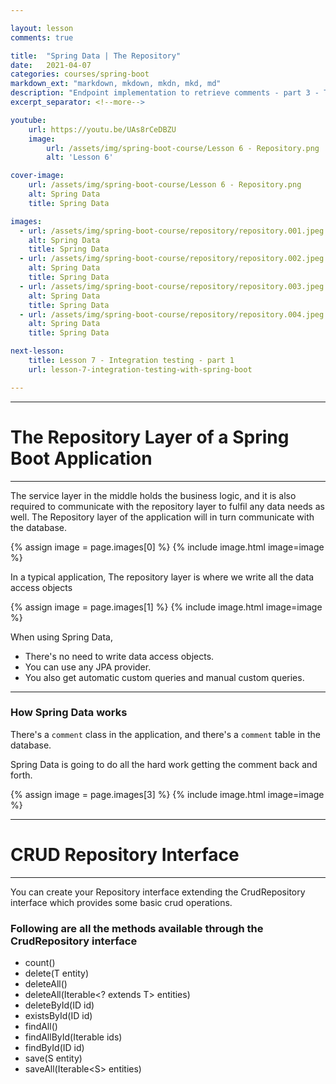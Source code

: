 ```yaml
---

layout: lesson
comments: true

title:  "Spring Data | The Repository"
date:   2021-04-07
categories: courses/spring-boot
markdown_ext: "markdown, mkdown, mkdn, mkd, md"
description: "Endpoint implementation to retrieve comments - part 3 - The Repository | Spring Data"
excerpt_separator: <!--more-->

youtube:
    url: https://youtu.be/UAs8rCeDBZU
    image:
        url: /assets/img/spring-boot-course/Lesson 6 - Repository.png
        alt: 'Lesson 6'

cover-image: 
    url: /assets/img/spring-boot-course/Lesson 6 - Repository.png
    alt: Spring Data
    title: Spring Data

images: 
  - url: /assets/img/spring-boot-course/repository/repository.001.jpeg
    alt: Spring Data 
    title: Spring Data 
  - url: /assets/img/spring-boot-course/repository/repository.002.jpeg
    alt: Spring Data 
    title: Spring Data 
  - url: /assets/img/spring-boot-course/repository/repository.003.jpeg
    alt: Spring Data 
    title: Spring Data 
  - url: /assets/img/spring-boot-course/repository/repository.004.jpeg
    alt: Spring Data 
    title: Spring Data 

next-lesson:
    title: Lesson 7 - Integration testing - part 1
    url: lesson-7-integration-testing-with-spring-boot

---
```


<hr>

# The Repository Layer of a Spring Boot Application

<hr>

The service layer in the middle holds the business logic, and it is also required to communicate with the repository layer to fulfil any data needs as well. The Repository layer of the application will in turn communicate with the database.

<div class="img-md">
	{% assign image = page.images[0] %}
  	{% include image.html image=image %}
</div>



In a typical application, The repository layer is where we write all the data access objects

<div class="img-md">
	{% assign image = page.images[1] %}
  	{% include image.html image=image %}
</div>

When using Spring Data, 

- There's no need to write data access objects.
- You can use any JPA provider.
- You also get automatic custom queries and manual custom queries.

<hr>

### How Spring Data works

There's a `comment` class in the application, and there's a `comment` table in the database.

Spring Data is going to do all the hard work getting the comment back and forth.

<div class="img-md">
	{% assign image = page.images[3] %}
  	{% include image.html image=image %}
</div>

<hr>

# CRUD Repository Interface

<hr>

You can create your Repository interface extending the CrudRepository interface which provides some basic crud operations.

### Following are all the methods available through the CrudRepository interface

- count()
- delete(T entity)
- deleteAll()
- deleteAll(Iterable<? extends T> entities)
- deleteById(ID id)
- existsById(ID id)
- findAll()
- findAllById(Iterable<ID> ids)
- findById(ID id)
- save(S entity)
- saveAll(Iterable\<S> entities)

	